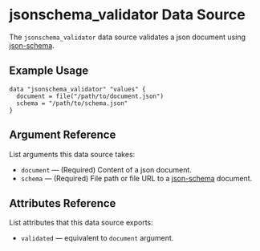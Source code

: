# jsonschema_validator Data Source

The `jsonschema_validator` data source validates a json document using [json-schema](https://json-schema.org/).

## Example Usage

```hcl-terraform
data "jsonschema_validator" "values" {
  document = file("/path/to/document.json")
  schema = "/path/to/schema.json"
}
```

## Argument Reference

List arguments this data source takes:

* `document` &mdash; (Required) Content of a json document.
* `schema` &mdash; (Required) File path or file URL to a [json-schema](https://json-schema.org/) document.

## Attributes Reference

List attributes that this data source exports:

* `validated` &mdash; equivalent to `document` argument.
